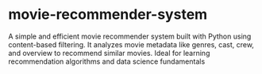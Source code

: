 # movie-recommender-system
A simple and efficient movie recommender system built with Python using content-based filtering. It analyzes movie metadata like genres, cast, crew, and overview to recommend similar movies. Ideal for learning recommendation algorithms and data science fundamentals
